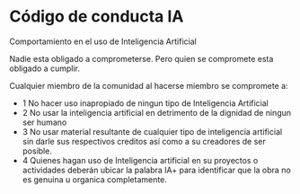# Código de conducta IA
Comportamiento en el uso de Inteligencia Artificial

Nadie esta obligado a comprometerse. Pero quien se compromete esta obligado a cumplir.

Cualquier miembro de la comunidad al hacerse miembro se compromete a:

- 1 No hacer uso inapropiado de ningun tipo de Inteligencia Artificial
- 2 No usar la inteligencia artificial en detrimento de la dignidad de ningun ser humano
- 3 No usar material resultante de cualquier tipo de inteligencia artificial sin darle sus respectivos creditos así como a su creadores de ser posible.
- 4 Quienes hagan uso de Inteligencia artificial en su proyectos o actividades deberán ubicar la palabra IA+ para identificar que la obra no es genuina u organica completamente.
